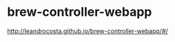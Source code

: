 brew-controller-webapp
======================

http://leandrocosta.github.io/brew-controller-webapp/#/
